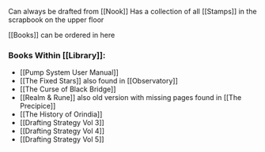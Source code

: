 Can always be drafted from [[Nook]]
Has a collection of all [[Stamps]] in the scrapbook on the upper floor

[[Books]] can be ordered in here

### Books Within [[Library]]:
- [[Pump System User Manual]]
- [[The Fixed Stars]] also found in [[Observatory]]
- [[The Curse of Black Bridge]]
- [[Realm & Rune]] also old version with missing pages found in [[The Precipice]]
- [[The History of Orindia]]
- [[Drafting Strategy Vol 3]]
- [[Drafting Strategy Vol 4]]
- [[Drafting Strategy Vol 5]]